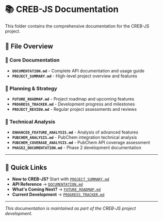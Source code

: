 # 📚 CREB-JS Documentation

This folder contains the comprehensive documentation for the CREB-JS project.

## 📁 **File Overview**

### **📖 Core Documentation**
- **`DOCUMENTATION.md`** - Complete API documentation and usage guide
- **`PROJECT_SUMMARY.md`** - High-level project overview and features

### **🎯 Planning & Strategy**
- **`FUTURE_ROADMAP.md`** - Project roadmap and upcoming features
- **`PROGRESS_TRACKER.md`** - Development progress and milestones
- **`PROJECT_REVIEW.md`** - Regular project assessments and reviews

### **🔬 Technical Analysis**
- **`ENHANCED_FEATURE_ANALYSIS.md`** - Analysis of advanced features
- **`PUBCHEM_ANALYSIS.md`** - PubChem integration technical analysis
- **`PUBCHEM_COVERAGE_ANALYSIS.md`** - PubChem API coverage assessment
- **`PHASE2_DOCUMENTATION.md`** - Phase 2 development documentation

---

## 🚀 **Quick Links**

- **New to CREB-JS?** Start with [`PROJECT_SUMMARY.md`](PROJECT_SUMMARY.md)
- **API Reference** → [`DOCUMENTATION.md`](DOCUMENTATION.md)
- **What's Coming Next?** → [`FUTURE_ROADMAP.md`](FUTURE_ROADMAP.md)
- **Current Development** → [`PROGRESS_TRACKER.md`](PROGRESS_TRACKER.md)

---

*This documentation is maintained as part of the CREB-JS project development.*
